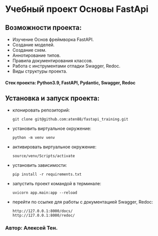 # Учебный проект Основы FastApi
## Возможности проекта:
- Изучение Основ фреймворка FastAPI.
- Создание моделей.
- Создание схем.
- Аннотирование типов.
- Правила документирования классов.
- Работа с инструментами отладки Swagger, Redoc.
- Виды структуры проекта.
#### Стек проекта: Python3.9, FastAPI, Pydantic, Swagger, Redoc
## Установка и запуск проекта:
- клонировать репозиторий:
    ``` 
    git clone git@github.com:aten88/fastapi_training.git
    ```
- установить виртуальное окружение:
    ```
    python -m venv venv
    ```
- активировать виртуальное окружение:
    ```
    source/venv/Scripts/activate
    ```
- установить зависимости:
    ```
    pip install -r requirements.txt
    ```
- запустить проект командой в терминале:
    ```
    uvicorn app.main:app --reload
    ```
- перейти по ссылке для работы с документацией Swagger, Redoc:
    ```
    http://127.0.0.1:8000/docs/
    http://127.0.0.1:8000/redoc/
    ```
### Автор: Алексей Тен.
